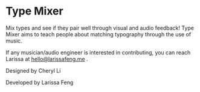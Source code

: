 Type Mixer
==========

Mix types and see if they pair well through visual and audio feedback!
Type Mixer aims to teach people about matching typography through the use of music. 

If any musician/audio engineer is interested in contributing, you can reach Larissa at hello@larissafeng.me .

Designed by Cheryl Li

Developed by Larissa Feng
